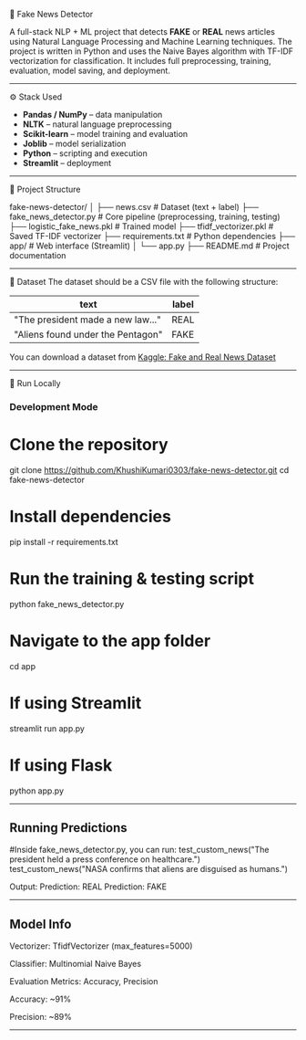 📰 Fake News Detector

A full-stack NLP + ML project that detects **FAKE** or **REAL** news articles using Natural Language Processing and Machine Learning techniques. 
The project is written in Python and uses the Naive Bayes algorithm with TF-IDF vectorization for classification. It includes full preprocessing, training, evaluation,
model saving, and deployment.
___________________________________________________________________________________________________________________________________________________________________________________
⚙️ Stack Used

- **Pandas / NumPy** – data manipulation  
- **NLTK** – natural language preprocessing  
- **Scikit-learn** – model training and evaluation  
- **Joblib** – model serialization  
- **Python** – scripting and execution  
- **Streamlit** – deployment
___________________________________________________________________________________________________________________________________________________________________________________
📂 Project Structure

fake-news-detector/
│
├── news.csv # Dataset (text + label)
├── fake_news_detector.py # Core pipeline (preprocessing, training, testing)
├── logistic_fake_news.pkl # Trained model
├── tfidf_vectorizer.pkl # Saved TF-IDF vectorizer
├── requirements.txt # Python dependencies
├── app/ # Web interface (Streamlit)
│ └── app.py
├── README.md # Project documentation

_______________________________________________________________________________________________________________________________________________________________________________
📁 Dataset
The dataset should be a CSV file with the following structure:

| text                                | label |
|-------------------------------------|-------|
| "The president made a new law..."   | REAL  |
| "Aliens found under the Pentagon"   | FAKE  |

You can download a dataset from [Kaggle: Fake and Real News Dataset](https://www.kaggle.com/clmentbisaillon/fake-and-real-news-dataset)
______________________________________________________________________________________________________________________________________________________________________________
🚀 Run Locally

### Development Mode

# Clone the repository
git clone https://github.com/KhushiKumari0303/fake-news-detector.git
cd fake-news-detector

# Install dependencies
pip install -r requirements.txt

# Run the training & testing script
python fake_news_detector.py

# Navigate to the app folder
cd app

# If using Streamlit
streamlit run app.py

# If using Flask
python app.py
________________________________________________________________________________________________________________________________________________________________________________
 Running Predictions
 -------------------

#Inside fake_news_detector.py, you can run:
test_custom_news("The president held a press conference on healthcare.")
test_custom_news("NASA confirms that aliens are disguised as humans.")

Output:
Prediction: REAL
Prediction: FAKE
_______________________________________________________________________________________________________________________________________________________________________________
Model Info
----------
Vectorizer: TfidfVectorizer (max_features=5000)

Classifier: Multinomial Naive Bayes

Evaluation Metrics: Accuracy, Precision

Accuracy: ~91%

Precision: ~89%
_______________________________________________________________________________________________________________________________________________________________________________
